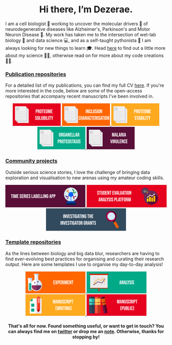 
<h1 align = "center">Hi there, I’m Dezerae. </h1>


I am a cell biologist :microbe: working to uncover the molecular drivers :test_tube: of neurodegenerative diseases like Alzheimer's, Parkinson's and Motor Neuron Disease :brain:. My work has taken me to the intersection of wet-lab biology :microscope: and data science :computer:, and as a self-taught pythonista :snake: I am always looking for new things to learn  :mortar_board:. Head [here](https://dezeraecox.com/about-me/) to find out a little more about my science :woman_scientist:,  otherwise read on for more about my code creations :woman_technologist:. 


### [Publication repositories](README_complete.md/#publication-repositories)


For a detailed list of my publications, you can find my full CV [here](https://dezeraecox.com/cv-publications/). If you're more interested in the code, below are some of the open-access repositories that accompany recent manuscripts I've been involved in. 

<p align='center'>
<a href="https://github.com/dezeraecox-manuscripts/SUI_Proteome-solubility">
    <img alt="proteome_solubility" src="images/paper_1.png"
    width=150px>
</a>
<a href="https://github.com/dezeraecox-manuscripts/ORMSBY_Htt-inclusion-characterisation">
    <img alt="inclusion-characterisation" src="images/paper_2.png"
    width=150px>
</a>
<a href="https://github.com/dezeraecox-manuscripts/COX_Proteome-stability">
    <img alt="proteome-stability" src="images/paper_3.png"
    width=150px>
</a>
<a href="https://github.com/dezeraecox-manuscripts/RAEBURN_Nuclear-versus-cytoplasmic-proteostasis">
    <img alt="organellar-proteostasis" src="images/paper_4.png"
    width=150px>
</a>
<a href="https://github.com/ocarmo/EMP1-trafficking_PTP7-analysis">
    <img alt="malaria-virulence" src="images/paper_5.png"
    width=150px>
</a>
</p>

### [Community projects](README_complete.md/#community-projects)


Outside serious science stories, I love the challenge of bringing data exploration and visualisation to new arenas using my amateur coding skills.

<p align='center'>
<a href="https://github.com/dezeraecox/time-series-labelling-app">
    <img alt="tsla" src="images/tsla.png"
    width=250px>
</a>

<a href="https://github.com/dezeraecox/student-metrics-analysis-platform">
    <img alt="pears" src="images/pears.png"
    width=250px>
</a>

<a href="https://github.com/dezeraecox/Investigator-Grants-2020">
    <img alt="investigators" src="images/investigators.png"
    width=250px>
</a>
</p>


### [Template repositories](README_complete.md/#template-repositories)

As the lines between biology and big data blur, researchers are having to find ever-evolving best practices for organising and curating their research output. Here are some templates I use to organise my day-to-day analysis!

<p align='center'>
<a href="https://github.com/dezeraecox-experiments/experiment">
    <img alt="experiment" src="images/experiment.png"
    width=187.5px>
</a>


<a href="https://github.com/dezeraecox-experiments/analysis">
    <img alt="analysis" src="images/analysis.png"
    width=187.5px>
</a>


<a href="https://github.com/dezeraecox-manuscripts/manuscript_writing">
    <img alt="manuscript_writing" src="images/manuscript_writing.png"
    width=187.5px>
</a>


<a href="https://github.com/dezeraecox-manuscripts/manuscript_public">
    <img alt="manuscript_writing" src="images/manuscripts_publishing.png"
    width=187.5px>
</a>
</p>




<h4 align = "center">That's all for now. Found something useful, or want to get in touch? You can always find me on <a href='https://twitter.com/dezeraecox'>twitter</a> or drop me an <a href='https://dezeraecox.com/contact/'>note</a>. Otherwise, thanks for stopping by!</h4>
